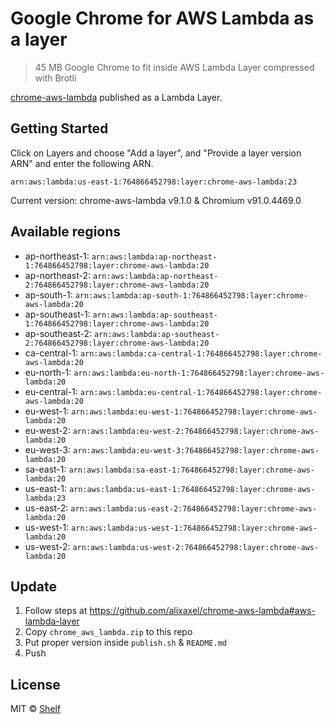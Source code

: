 # Google Chrome for AWS Lambda as a layer

> 45 MB Google Chrome to fit inside AWS Lambda Layer compressed with Brotli

[chrome-aws-lambda](https://github.com/alixaxel/chrome-aws-lambda) published as a Lambda Layer.

## Getting Started

Click on Layers and choose "Add a layer", and "Provide a layer version
ARN" and enter the following ARN.

```
arn:aws:lambda:us-east-1:764866452798:layer:chrome-aws-lambda:23
```

Current version: chrome-aws-lambda v9.1.0 & Chromium v91.0.4469.0

## Available regions

* ap-northeast-1: `arn:aws:lambda:ap-northeast-1:764866452798:layer:chrome-aws-lambda:20`
* ap-northeast-2: `arn:aws:lambda:ap-northeast-2:764866452798:layer:chrome-aws-lambda:20`
* ap-south-1: `arn:aws:lambda:ap-south-1:764866452798:layer:chrome-aws-lambda:20`
* ap-southeast-1: `arn:aws:lambda:ap-southeast-1:764866452798:layer:chrome-aws-lambda:20`
* ap-southeast-2: `arn:aws:lambda:ap-southeast-2:764866452798:layer:chrome-aws-lambda:20`
* ca-central-1: `arn:aws:lambda:ca-central-1:764866452798:layer:chrome-aws-lambda:20`
* eu-north-1: `arn:aws:lambda:eu-north-1:764866452798:layer:chrome-aws-lambda:20`
* eu-central-1: `arn:aws:lambda:eu-central-1:764866452798:layer:chrome-aws-lambda:20`
* eu-west-1: `arn:aws:lambda:eu-west-1:764866452798:layer:chrome-aws-lambda:20`
* eu-west-2: `arn:aws:lambda:eu-west-2:764866452798:layer:chrome-aws-lambda:20`
* eu-west-3: `arn:aws:lambda:eu-west-3:764866452798:layer:chrome-aws-lambda:20`
* sa-east-1: `arn:aws:lambda:sa-east-1:764866452798:layer:chrome-aws-lambda:20`
* us-east-1: `arn:aws:lambda:us-east-1:764866452798:layer:chrome-aws-lambda:23`
* us-east-2: `arn:aws:lambda:us-east-2:764866452798:layer:chrome-aws-lambda:20`
* us-west-1: `arn:aws:lambda:us-west-1:764866452798:layer:chrome-aws-lambda:20`
* us-west-2: `arn:aws:lambda:us-west-2:764866452798:layer:chrome-aws-lambda:20`


## Update

1. Follow steps at https://github.com/alixaxel/chrome-aws-lambda#aws-lambda-layer
2. Copy `chrome_aws_lambda.zip` to this repo
3. Put proper version inside `publish.sh` & `README.md`
4. Push

## License

MIT © [Shelf](https://shelf.io)
